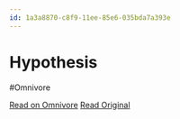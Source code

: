 ```yaml
---
id: 1a3a8870-c8f9-11ee-85e6-035bda7a393e
---
```


# Hypothesis
#Omnivore

[Read on Omnivore](https://omnivore.app/me/hypothesis-18d98f5ee5f)
[Read Original](https://hypothes.is/a/R0P3SMjvEe6nZzvisXWKww)

